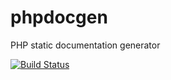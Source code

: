 # phpdocgen
PHP static documentation generator

[![Build Status](https://travis-ci.org/0x00-dev/phpdocgen.svg?branch=master)](https://travis-ci.org/0x00-dev/phpdocgen)
